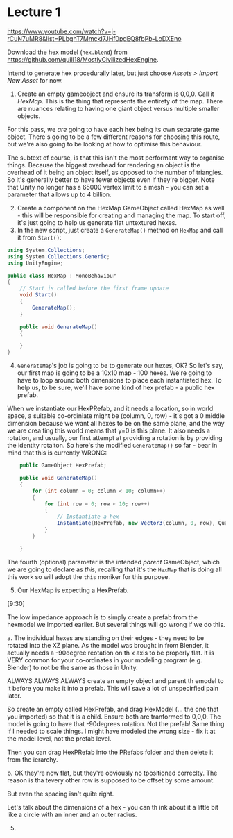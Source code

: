 # Lecture 1
https://www.youtube.com/watch?v=j-rCuN7uMR8&list=PLbghT7MmckI7JHf0pdEQ8fbPb-LoDXEno


Download the hex model (`hex.blend`) from https://github.com/quill18/MostlyCivilizedHexEngine.

Intend to generate hex procedurally later, but just choose *Assets > Import New Asset* for now.

1. Create an empty gameobject and ensure its transform is 0,0,0. Call it *HexMap*. This is the thing that represents the entirety of the map. There are nuances relating to having one giant object versus multiple smaller objects. 

For this pass, we *are* going to have each hex being its own separate game object. There's going to be a few different reasons for choosing this route, but we're also going to be looking at how to optimise this behaviour.

The subtext of course, is that this isn't the most performant way to organise things. Because the biggest overhead for rendering an object is the overhead of it being an object itself, as opposed to the number of triangles. So it's generally better to have fewer objects even if they're bigger. Note that Unity no longer has a 65000 vertex limit to a mesh - you can set a parameter that allows up to 4 billion.

2. Create a component on the HexMap GameObject called HexMap as well - this will be responsible for creating and managing the map. To start off, it's just going to help us generate flat untextured hexes.
3. In the new script, just create a `GenerateMap()` method on `HexMap` and call it from `Start()`:

```C#
using System.Collections;
using System.Collections.Generic;
using UnityEngine;

public class HexMap : MonoBehaviour
{
    // Start is called before the first frame update
    void Start()
    {
        GenerateMap();
    }

    public void GenerateMap()
    {

    }
}
```

4. `GenerateMap`'s job is going to be to generate our hexes, OK? So let's say, our first map is going to be a 10x10 map - 100 hexes. We're going to have to loop around both dimensions to place each instantiated hex. To help us, to be sure, we'll have some kind of hex prefab - a public hex prefab.

When we instantiate our HexPRefab, and it needs a location, so in world space, a suitable co-ordiniate might be (column, 0, row) - it's got a 0 middle dimension because we want all hexes to be on the same plane, and the way we are crea ting this world means that y=0 is this plane. It also needs a rotation, and usually, our first attempt at providing a rotation is by providing the identity rotaiton. So here's the modified `GenerateMap()` so far - bear in mind that this is currently WRONG:

```C#
    public GameObject HexPrefab;

    public void GenerateMap()
    {
        for (int column = 0; column < 10; column++)
        {
            for (int row = 0; row < 10; row++)
            {
                // Instantiate a hex
                Instantiate(HexPrefab, new Vector3(column, 0, row), Quaternion.identity, this.transform);
            }
        }

    }
```
The fourth (optional) parameter is the intended *parent* GameObject, which we are going to declare as *this*, recalling that it's the `HexMap` that is doing all this work so will adopt the `this` moniker for this purpose.

5. Our HexMap is expecting a HexPrefab. 

[9:30]

The low impedance approach is to simply create a prefab from the hexmodel we imported earlier. But several things will go wrong if we do this.

a. The individual hexes are standing on their edges - they need to be rotated into the XZ plane. As the model was brought in from Blender, it actually needs a -90degree reotation on th x axis to be properly flat. It is VERY common for your co-ordinates in your modeling program (e.g. Blender) to not be the same as those in Unity.

ALWAYS ALWAYS ALWAYS create an empty object and parent th emodel to it before you make it into a prefab. This will save a lot of unspecirfied pain later.

So create an empty called HexPrefab, and drag HexModel (... the one that you imported) so that it is a child. Ensure both are tranformed to 0,0,0. The model is going to have that -90degrees rotation. Not the prefab! Same thing if I needed to scale things. I might have modeled the wrong size - fix it at the model level, not the prefab level.

Then you can drag HexPRefab into the PRefabs folder and then delete it from the ierarchy.


b. OK they're now flat, but they're obviously no tpositioned correclty. The  reason is tha tevery other row is supposed to be offset by some amount. 

But even the spacing isn't quite right.

Let's talk about the dimensions of a hex - you can th ink about it a little bit like a circle with an inner and an outer radius.





5. 
